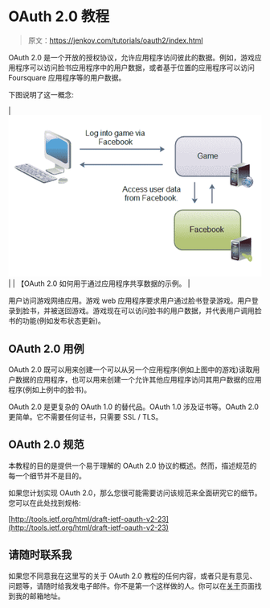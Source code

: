 # OAuth 2.0 教程

> 原文：<https://jenkov.com/tutorials/oauth2/index.html>

OAuth 2.0 是一个开放的授权协议，允许应用程序访问彼此的数据。例如，游戏应用程序可以访问脸书应用程序中的用户数据，或者基于位置的应用程序可以访问 Foursquare 应用程序等的用户数据。

下图说明了这一概念:

| ![Example of how OAuth 2.0 is used to share data via applications.](img/2b4fbb8567974fa8430f06038d95a5e5.png) |
| 【OAuth 2.0 如何用于通过应用程序共享数据的示例。 |

用户访问游戏网络应用。游戏 web 应用程序要求用户通过脸书登录游戏。用户登录到脸书，并被送回游戏。游戏现在可以访问脸书的用户数据，并代表用户调用脸书的功能(例如发布状态更新)。

## OAuth 2.0 用例

OAuth 2.0 既可以用来创建一个可以从另一个应用程序(例如上图中的游戏)读取用户数据的应用程序，也可以用来创建一个允许其他应用程序访问其用户数据的应用程序(例如上例中的脸书)。

OAuth 2.0 是更复杂的 OAuth 1.0 的替代品。OAuth 1.0 涉及证书等。OAuth 2.0 更简单。它不需要任何证书，只需要 SSL / TLS。

## OAuth 2.0 规范

本教程的目的是提供一个易于理解的 OAuth 2.0 协议的概述。然而，描述规范的每一个细节并不是目的。

如果您计划实现 OAuth 2.0，那么您很可能需要访问该规范来全面研究它的细节。您可以在此处找到规格:

[http://tools.ietf.org/html/draft-ietf-oauth-v2-23](http://tools.ietf.org/html/draft-ietf-oauth-v2-23)

## 请随时联系我

如果您不同意我在这里写的关于 OAuth 2.0 教程的任何内容，或者只是有意见、问题等，请随时给我发电子邮件。你不是第一个这样做的人。你可以在[关于](http://jenkov.com/about/index.html)页面找到我的邮箱地址。